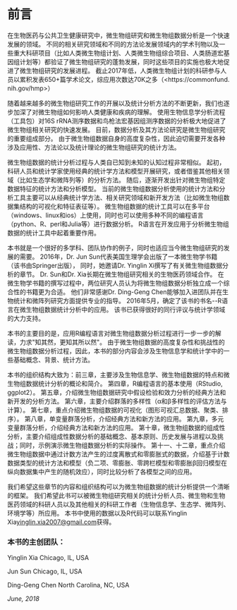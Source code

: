 # 前言

在生物医药与公共卫生健康研究中，微生物组研究和微生物组数据分析是一个快速发展的领域。
不同的相关研究领域和不同的方法论发展领域内的学术刊物以及一些重大科研项目（比如人类微生物组计划、人类微生物组综合项目、人类肠道宏基因组计划等）都验证了微生物组研究的蓬勃发展，同时这些项目的实施也极大地促进了微生物组研究的发展进程。
截止2017年低，人类微生物组计划的科研参与人员以累积发表650+篇学术论文，综应用次数达70K之多（<https://commonfund. nih.gov/hmp>）

随着越来越多的微生物组研究工作的开展以及统计分析方法的不断更新，我们也逐步加深了对微生物组如何影响人类健康和疾病的理解。
使用生物信息学分析流程（工具包）对16S rRNA测序数据和鸟枪法宏基因组测序数据的分析极大地促进了微生物组相关研究的快速发展。
目前，数据分析及其方法论研究是微生物组研究的重要组成部分。
由于微生物组数据自身的高度复杂性，因此迫切需要开发各种涉及应用性、方法论以及统计理论的微生物组研究的统计方法。

微生物组数据的统计分析过程与人类自已知到未知的认知过程非常相似。
起初，科研人员和统计学家使用经典的统计学方法和模型开展研究，或者借鉴其他相关领域（比如生态学和微阵列等）的分析方法。
随后，逐渐开发出针对微生物组特定数据特征的统计方法和分析模型。
当前的微生物组数据分析使用的统计方法和分析工具主要可以从经典统计学方法、相关研究领域和新开发方法（比如微生物组数据集结构的可视化和特征表征等）。
微生物组数据的统计工具可以在多平台（windows、linux和ios）上使用，同时也可以使用多种不同的编程语言（python、R、perl和Julia等）进行数据分析。
R语言在开发应用于分析微生物组数据的统计工具中起着重要作用。

本书就是一个很好的多学科、团队协作的例子，同时也适应当今微生物组研究的发展的需要。
2016年，Dr. Jun Sun代表美国生理学会出版了一本微生物学书籍（该书由Springer出版），
同时，她邀请Dr. Yinglin Xi撰写了有关微生物组数据分析的章节。
Dr. Sun和Dr. Xia长期在微生物组研究相关的生物医药领域合作。
在微生物学书籍的撰写过程中，两位研究人员认为将微生物组数据分析独立成一个综合性的书籍更为合适。
他们非常感谢Dr. Ding-Geng Chen能够加入进团队并在生物统计和微阵列研究方面提供专业的指导。
2016年5月，确定了该书的书名--R语言在微生物组数据统计分析中的应用。
该书已获得很好的同行评议与统计学领域的大力支持。

本书的主要目的是，应用R编程语言对微生物组数据分析过程进行一步一步的解读，力求"知其然，更知其所以然"。
由于微生物组数据的高度复杂性和挑战性的微生物组数据分析过程，因此，本书的部分内容会涉及生物信息学和统计学中的一些基础概念、背景、统计方法。

本书的组织结构大致为：前三章，主要涉及生物信息学、微生物组数据的特点和微生物组数据统计分析的概论和简介。
第四章，R编程语言的基本使用（RStudio, ggplot2）。
第五章，介绍微生物组数据研究中假设检验和效力分析的经典方法和新开发的分析方法。
第六章，主要介绍群落的多样性（α和β多样性的评估方法与计算）。
第七章，重点介绍微生物组数据的可视化（图形可视汇总数据、聚类、排序）。
第八章，单变量群落分析，介绍经典方法和新方法的应用。
第九章，多元变量群落分析，介绍经典方法和新方法的应用。
第十章，微生物组数据的组成性分析，主要介绍组成性数据分析的基础概念、基本原则、历史发展与进程以及挑战；同时，示例演示微生物组数据分析的实际操作。
第十一、十二章，重点介绍微生物组数据中通过计数方法产生的过度离散式和零膨胀式的数据，介绍基于计数数据类型的统计方法和模型（负二项、零膨胀、零跨栏模型和零膨胀β回归模型在纵向数据集中产生的随机效应），同时比较分析了各模型之间的应用。

我们希望这些章节的内容和组织结构可以为微生物组数据的统计分析提供一个清晰的框架。
我们希望此书可以被微生物组研究相关的统计分析人员、微生物和生物医药领域的科研人员以及其他相关的科研工作者（生物信息学、生态学、微阵列、环境学等）所应用。
本书中使用的数据以及R代码可以联系Yinglin Xia<yinglin.xia2007@gmail.com>获得。

### 本书的主创团队：

Yinglin Xia 	Chicago, IL, USA

Jun Sun 	Chicago, IL, USA

Ding-Geng Chen 	North Carolina, NC, USA

*June, 2018*

